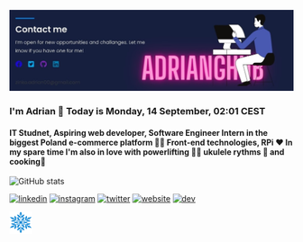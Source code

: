 ![banner](https://github.com/adrianghub/adrianghub/blob/master/github/images/baner.jpg)

### I'm Adrian 👋 Today is Monday, 14 September, 02:01 CEST
#### IT Studnet, Aspiring web developer, Software Engineer Intern in the biggest Poland e-commerce platform 👨‍🎓 Front-end technologies, RPi ❤ In my spare time I'm also in love with powerlifting 🏋️‍♀️ ukulele rythms 🎸 and cooking🥧

![GitHub stats](https://github-readme-stats.vercel.app/api?username=adrianghub&show_icons=true)  

[<img src='https://cdn.jsdelivr.net/npm/simple-icons@3.0.1/icons/linkedin.svg' alt='linkedin' height='40'>](https://www.linkedin.com/in/adrian.zinko/)  [<img src='https://cdn.jsdelivr.net/npm/simple-icons@3.0.1/icons/instagram.svg' alt='instagram' height='40'>](https://www.instagram.com/_drianko/)  [<img src='https://cdn.jsdelivr.net/npm/simple-icons@3.0.1/icons/twitter.svg' alt='twitter' height='40'>](https://twitter.com/adrian.zinko)  [<img src='https://cdn.jsdelivr.net/npm/simple-icons@3.0.1/icons/icloud.svg' alt='website' height='40'>](https://adrianghub.netlify.app/) [<img src='https://cdn.jsdelivr.net/npm/simple-icons@3.0.1/icons/dev-dot-to.svg' alt='dev' height='40'>](https://dev.to/adrianghub) 

<a href='https://archiveprogram.github.com/'><img src='https://raw.githubusercontent.com/acervenky/animated-github-badges/master/assets/acbadge.gif' width='40' height='40'></a>
